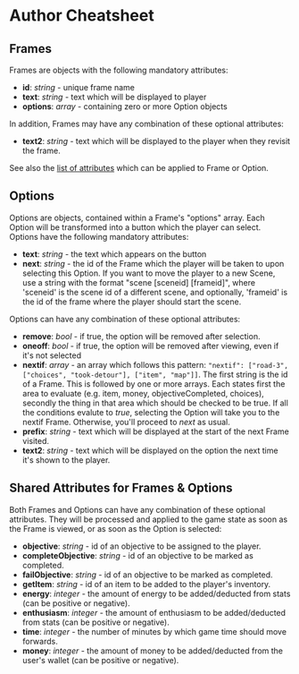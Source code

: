 # Author Cheatsheet

## Frames
Frames are objects with the following mandatory attributes:

- **id**: *string* - unique frame name
- **text**: *string* - text which will be displayed to player
- **options**: *array* - containing zero or more Option objects

In addition, Frames may have any combination of these optional attributes:

- **text2**: *string* - text which will be displayed to the player when they revisit the frame.

See also the [list of attributes](#shared-attributes-for-frames--options) which can be applied to Frame or Option.

## Options
Options are objects, contained within a Frame's "options" array. Each Option will be transformed into a button which the player can select. Options have the following mandatory attributes:

- **text**: *string* - the text which appears on the button
- **next**: *string* - the id of the Frame which the player will be taken to upon selecting this Option. If you want to move the player to a new Scene, use a string with the format "scene [sceneid] [frameid]", where 'sceneid' is the scene id of a different scene, and optionally, 'frameid' is the id of the frame where the player should start the scene.

Options can have any combination of these optional attributes:

- **remove**: *bool* - if true, the option will be removed after selection.
- **oneoff**: *bool* - if true, the option will be removed after viewing, even if it's not selected
- **nextif**: *array* - an array which follows this pattern: `"nextif": ["road-3", ["choices", "took-detour"], ["item", "map"]]`.
The first string is the id of a Frame. This is followed by one or more arrays. Each states first the area to evaluate (e.g. item, money, objectiveCompleted, choices), secondly the thing in that area which should be checked to be true. If all the conditions evalute to *true*, selecting the Option will take you to the nextif Frame. Otherwise, you'll proceed to *next* as usual.
- **prefix**: *string* - text which will be displayed at the start of the next Frame visited.
- **text2**: *string* - text which will be displayed on the option the next time it's shown to the player.

## Shared Attributes for Frames & Options
Both Frames and Options can have any combination of these optional attributes. They will be processed and applied to the game state as soon as the Frame is viewed, or as soon as the Option is selected:

- **objective**: *string* - id of an objective to be assigned to the player.
- **completeObjective**: *string* - id of an objective to be marked as completed.
- **failObjective**: *string* - id of an objective to be marked as completed.
- **getItem**: *string* - id of an item to be added to the player's inventory.
- **energy**: *integer* - the amount of energy to be added/deducted from stats (can be positive or negative).
- **enthusiasm**: *integer* - the amount of enthusiasm to be added/deducted from stats (can be positive or negative).
- **time**: *integer* - the number of minutes by which game time should move forwards.
- **money**: *integer* - the amount of money to be added/deducted from the user's wallet (can be positive or negative).